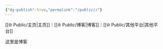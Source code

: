 ```yaml
---
{"dg-publish":true,"permalink":"/public//"}
---
```


[[🌐  Public/主页\|主页]]｜[[🌐  Public/博客\|博客]]｜[[🌐  Public/其他平台\|其他平台]]


这里是博客